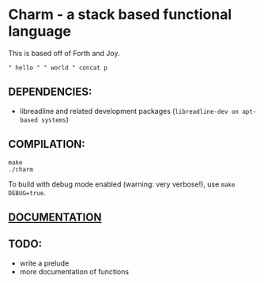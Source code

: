 # Charm - a stack based functional language

This is based off of Forth and Joy.

`" hello " " world " concat p`

## DEPENDENCIES:

- libreadline and related development packages (`libreadline-dev on apt-based systems`)

## COMPILATION:

```
make
./charm
```

To build with debug mode enabled (warning: very verbose!), use `make DEBUG=true`.

## [DOCUMENTATION](https://github.com/aearnus/charm/blob/master/Documentation.md)

## TODO:

- write a prelude
- more documentation of functions
